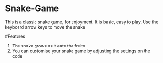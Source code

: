 # Snake-Game
This is a classic snake game, for enjoyment. It is basic, easy to play.
Use the keyboard arrow keys to move the snake

#Features
1. The snake grows as it eats the fruits
2. You can customise your snake game by adjusting the settings on the code
